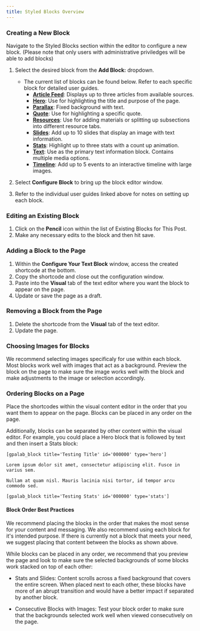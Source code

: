 ```yaml
---
title: Styled Blocks Overview
---
```


### Creating a New Block

Navigate to the Styled Blocks section within the editor to configure a new block. (Please note that only users with administrative priviledges will be able to add blocks)

1. Select the desired block from the **Add Block:** dropdown.

   - The current list of blocks can be found below. Refer to each specific block for detailed user guides.
     - **[Article Feed](/styled-block-builder/blocks/article-feed)**: Displays up to three articles from available sources.
     - **[Hero](/styled-block-builder/blocks/hero)**: Use for highlighting the title and purpose of the page.
     - **[Parallax](/styled-block-builder/blocks/parallax)**: Fixed background with text.
     - **[Quote](/styled-block-builder/blocks/quote)**: Use for highlighting a specific quote.
     - **[Resources](/styled-block-builder/blocks/resources)**: Use for adding materials or splitting up subsections into different resource tabs.
     - **[Slides](/styled-block-builder/blocks/slides)**: Add up to 10 slides that display an image with text information.
     - **[Stats](/styled-block-builder/blocks/stats)**: Highlight up to three stats with a count up animation.
     - **[Text](/styled-block-builder/blocks/text)**: Use as the primary text information block. Contains multiple media options.
     - **[Timeline](/styled-block-builder/blocks/timeline)**: Add up to 5 events to an interactive timeline with large images.

2. Select **Configure Block** to bring up the block editor window.
3. Refer to the individual user guides linked above for notes on setting up each block.

### Editing an Existing Block

1. Click on the **Pencil** icon within the list of Existing Blocks for This Post.
2. Make any necessary edits to the block and then hit save.

### Adding a Block to the Page

1. Within the **Configure Your Text Block** window, access the created shortcode at the bottom.
2. Copy the shortcode and close out the configuration window.
3. Paste into the **Visual** tab of the text editor where you want the block to appear on the page.
4. Update or save the page as a draft.

### Removing a Block from the Page

1. Delete the shortcode from the **Visual** tab of the text editor.
2. Update the page.

### Choosing Images for Blocks

We recommend selecting images specificaly for use within each block. Most blocks work well with images that act as a background. Preview the block on the page to make sure the image works well with the block and make adjustments to the image or selection accordingly.

### Ordering Blocks on a Page

Place the shortcodes within the visual content editor in the order that you want them to appear on the page. Blocks can be placed in any order on the page.

Additionally, blocks can be separated by other content within the visual editor. For example, you could place a Hero block that is followed by text and then insert a Stats block:

```plaintext
[gpalab_block title='Testing Title' id='000000' type='hero']

Lorem ipsum dolor sit amet, consectetur adipiscing elit. Fusce in varius sem.

Nullam at quam nisl. Mauris lacinia nisi tortor, id tempor arcu commodo sed.

[gpalab_block title='Testing Stats' id='000000' type='stats']

```

#### Block Order Best Practices

We recommend placing the blocks in the order that makes the most sense for your content and messaging. We also recommend using each block for it's intended purpose. If there is currently not a block that meets your need, we suggest placing that content between the blocks as shown above.

While blocks can be placed in any order, we recommend that you preview the page and look to make sure the selected backgrounds of some blocks work stacked on top of each other:

- Stats and Slides: Content scrolls across a fixed background that covers the entire screen. When placed next to each other, these blocks have more of an abrupt transition and would have a better impact if separated by another block.

- Consecutive Blocks with Images: Test your block order to make sure that the backgrounds selected work well when viewed consecutively on the page.
